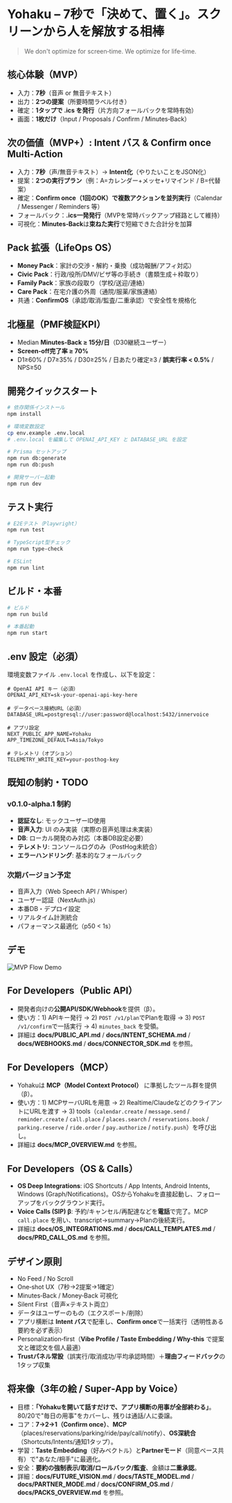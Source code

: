 # Yohaku – 7秒で「決めて、置く」。スクリーンから人を解放する相棒
> We don't optimize for screen‑time. We optimize for life‑time.

## 核心体験（MVP）
- 入力：**7秒**（音声 or 無音テキスト）
- 出力：**2つの提案**（所要時間ラベル付き）
- 確定：**1タップで .ics を発行**（片方向フォールバックを常時有効）
- 画面：**1枚だけ**（Input / Proposals / Confirm / Minutes‑Back）

## 次の価値（MVP+）: Intent バス & Confirm once Multi‑Action
- 入力：**7秒**（声/無音テキスト）→ **Intent化**（やりたいことをJSON化）
- 提案：**2つの実行プラン**（例：A=カレンダー+メッセ+リマインド / B=代替案）
- 確定：**Confirm once（1回のOK）**で**複数アクションを並列実行**（Calendar / Messenger / Reminders 等）
- フォールバック：**.ics一発発行**（MVPを常時バックアップ経路として維持）
- 可視化：**Minutes‑Back**は**束ねた実行**で短縮できた合計分を加算

## Pack 拡張（LifeOps OS）
- **Money Pack**：家計の交渉・解約・乗換（成功報酬/アフィ対応）
- **Civic Pack**：行政/役所/DMV/ビザ等の手続き（書類生成＋枠取り）
- **Family Pack**：家族の段取り（学校/送迎/連絡）
- **Care Pack**：在宅介護の外周（通院/服薬/家族連絡）
- 共通：**ConfirmOS**（承認/取消/監査/二重承認）で安全性を規格化

## 北極星（PMF検証KPI）
- Median **Minutes‑Back ≥ 15分/日**（D30継続ユーザー）
- **Screen‑off完了率 ≥ 70%**
- D1≥60% / D7≥35% / D30≥25% / 日あたり確定≥3 / **誤実行率 < 0.5%** / NPS≥50

## 開発クイックスタート
```bash
# 依存関係インストール
npm install

# 環境変数設定
cp env.example .env.local
# .env.local を編集して OPENAI_API_KEY と DATABASE_URL を設定

# Prisma セットアップ
npm run db:generate
npm run db:push

# 開発サーバー起動
npm run dev
```

## テスト実行
```bash
# E2Eテスト（Playwright）
npm run test

# TypeScript型チェック
npm run type-check

# ESLint
npm run lint
```

## ビルド・本番
```bash
# ビルド
npm run build

# 本番起動
npm run start
```

## .env 設定（必須）

環境変数ファイル `.env.local` を作成し、以下を設定：

```env
# OpenAI API キー（必須）
OPENAI_API_KEY=sk-your-openai-api-key-here

# データベース接続URL（必須）
DATABASE_URL=postgresql://user:password@localhost:5432/innervoice

# アプリ設定
NEXT_PUBLIC_APP_NAME=Yohaku
APP_TIMEZONE_DEFAULT=Asia/Tokyo

# テレメトリ（オプション）
TELEMETRY_WRITE_KEY=your-posthog-key
```

## 既知の制約・TODO

### v0.1.0-alpha.1 制約
- **認証なし**: モックユーザーID使用
- **音声入力**: UI のみ実装（実際の音声処理は未実装）
- **DB**: ローカル開発のみ対応（本番DB設定必要）
- **テレメトリ**: コンソールログのみ（PostHog未統合）
- **エラーハンドリング**: 基本的なフォールバック

### 次期バージョン予定
- 音声入力（Web Speech API / Whisper）
- ユーザー認証（NextAuth.js）
- 本番DB・デプロイ設定
- リアルタイム計測統合
- パフォーマンス最適化（p50 < 1s）

## デモ

![MVP Flow Demo](docs/demo/mvp-flow.gif)

## For Developers（Public API）
- 開発者向けの**公開API/SDK/Webhook**を提供（β）。
- 使い方：1) APIキー発行 → 2) `POST /v1/plan`でPlanを取得 → 3) `POST /v1/confirm`で一括実行 → 4) `minutes_back` を受領。
- 詳細は **docs/PUBLIC_API.md** / **docs/INTENT_SCHEMA.md** / **docs/WEBHOOKS.md** / **docs/CONNECTOR_SDK.md** を参照。

## For Developers（MCP）
- Yohakuは **MCP（Model Context Protocol）** に準拠したツール群を提供（β）。
- 使い方：1) MCPサーバURLを用意 → 2) Realtime/ClaudeなどのクライアントにURLを渡す → 3) tools（`calendar.create` / `message.send` / `reminder.create` / `call.place` / `places.search` / `reservations.book` / `parking.reserve` / `ride.order` / `pay.authorize` / `notify.push`）を呼び出し。
- 詳細は **docs/MCP_OVERVIEW.md** を参照。

## For Developers（OS & Calls）
- **OS Deep Integrations**: iOS Shortcuts / App Intents, Android Intents, Windows (Graph/Notifications)。OSからYohakuを直接起動し、フォローアップをバックグラウンド実行。
- **Voice Calls (SIP) β**: 予約/キャンセル/再配達などを**電話**で完了。MCP `call.place` を用い、transcript→summary→Planの後続実行。
- 詳細は **docs/OS_INTEGRATIONS.md** / **docs/CALL_TEMPLATES.md** / **docs/PRD_CALL_OS.md** を参照。

## デザイン原則
- No Feed / No Scroll
- One‑shot UX（7秒→2提案→1確定）
- Minutes‑Back / Money‑Back 可視化
- Silent First（音声×テキスト両立）
- データはユーザーのもの（エクスポート/削除）
- アプリ横断は **Intent バス**で配車し、**Confirm once**で一括実行（透明性ある要約を必ず表示）
- Personalization‑first（**Vibe Profile / Taste Embedding / Why‑this** で提案文と確認文を個人最適）
- **Trustパネル常設**（誤実行/取消成功/平均承認時間）＋**理由フィードバック**の1タップ収集

## 将来像（3年の絵 / Super‑App by Voice）
- 目標：**「Yohakuを開いて話すだけで、アプリ横断の用事が全部終わる」**。80/20で"毎日の用事"をカバーし、残りは通話/人に委譲。
- コア：**7→2→1（Confirm once）**、**MCP**（places/reservations/parking/ride/pay/call/notify）、**OS深統合**（Shortcuts/Intents/通知1タップ）。
- 学習：**Taste Embedding**（好みベクトル）と**Partnerモード**（同意ベース共有）で"あなた/相手"に最適化。
- 安全：**要約の強制表示/取消/ロールバック/監査**、金額は**二重承認**。
- 詳細：**docs/FUTURE_VISION.md** / **docs/TASTE_MODEL.md** / **docs/PARTNER_MODE.md** / **docs/CONFIRM_OS.md** / **docs/PACKS_OVERVIEW.md** を参照。
